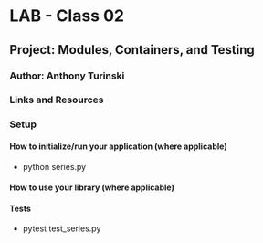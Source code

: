 # LAB - Class 02
## Project: Modules, Containers, and Testing
### Author: Anthony Turinski
### Links and Resources

### Setup


#### How to initialize/run your application (where applicable)
* python series.py
#### How to use your library (where applicable)

#### Tests
* pytest test_series.py